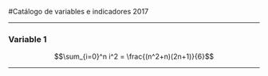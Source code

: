 #Catálogo de variables e indicadores 2017

---

### Variable 1
$$\sum_{i=0}^n i^2 = \frac{(n^2+n)(2n+1)}{6}$$

---
